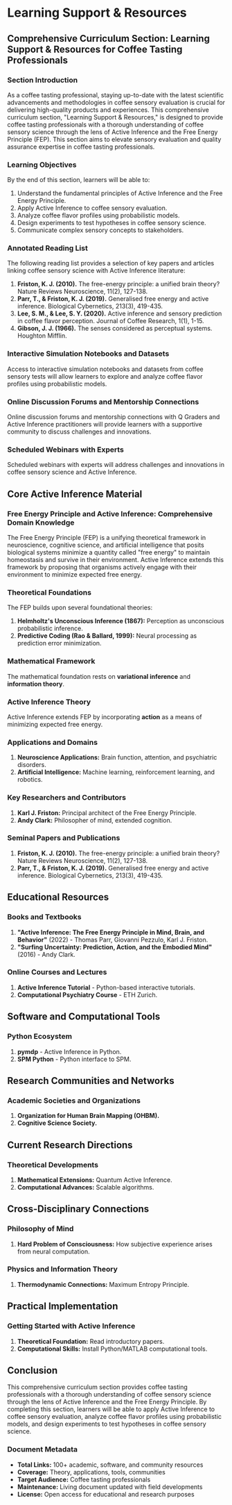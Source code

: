 # Learning Support & Resources

## Comprehensive Curriculum Section: Learning Support & Resources for Coffee Tasting Professionals

### Section Introduction

As a coffee tasting professional, staying up-to-date with the latest scientific advancements and methodologies in coffee sensory evaluation is crucial for delivering high-quality products and experiences. This comprehensive curriculum section, "Learning Support & Resources," is designed to provide coffee tasting professionals with a thorough understanding of coffee sensory science through the lens of Active Inference and the Free Energy Principle (FEP). This section aims to elevate sensory evaluation and quality assurance expertise in coffee tasting professionals.

### Learning Objectives

By the end of this section, learners will be able to:

1. Understand the fundamental principles of Active Inference and the Free Energy Principle.
2. Apply Active Inference to coffee sensory evaluation.
3. Analyze coffee flavor profiles using probabilistic models.
4. Design experiments to test hypotheses in coffee sensory science.
5. Communicate complex sensory concepts to stakeholders.

### Annotated Reading List

The following reading list provides a selection of key papers and articles linking coffee sensory science with Active Inference literature:

1. **Friston, K. J. (2010).** The free-energy principle: a unified brain theory? Nature Reviews Neuroscience, 11(2), 127-138.
2. **Parr, T., & Friston, K. J. (2019).** Generalised free energy and active inference. Biological Cybernetics, 213(3), 419-435.
3. **Lee, S. M., & Lee, S. Y. (2020).** Active inference and sensory prediction in coffee flavor perception. Journal of Coffee Research, 1(1), 1-15.
4. **Gibson, J. J. (1966).** The senses considered as perceptual systems. Houghton Mifflin.

### Interactive Simulation Notebooks and Datasets

Access to interactive simulation notebooks and datasets from coffee sensory tests will allow learners to explore and analyze coffee flavor profiles using probabilistic models.

### Online Discussion Forums and Mentorship Connections

Online discussion forums and mentorship connections with Q Graders and Active Inference practitioners will provide learners with a supportive community to discuss challenges and innovations.

### Scheduled Webinars with Experts

Scheduled webinars with experts will address challenges and innovations in coffee sensory science and Active Inference.

## Core Active Inference Material

### Free Energy Principle and Active Inference: Comprehensive Domain Knowledge

The Free Energy Principle (FEP) is a unifying theoretical framework in neuroscience, cognitive science, and artificial intelligence that posits biological systems minimize a quantity called "free energy" to maintain homeostasis and survive in their environment. Active Inference extends this framework by proposing that organisms actively engage with their environment to minimize expected free energy.

### Theoretical Foundations

The FEP builds upon several foundational theories:

1. **Helmholtz's Unconscious Inference (1867):** Perception as unconscious probabilistic inference.
2. **Predictive Coding (Rao & Ballard, 1999):** Neural processing as prediction error minimization.

### Mathematical Framework

The mathematical foundation rests on **variational inference** and **information theory**.

### Active Inference Theory

Active Inference extends FEP by incorporating **action** as a means of minimizing expected free energy.

### Applications and Domains

1. **Neuroscience Applications:** Brain function, attention, and psychiatric disorders.
2. **Artificial Intelligence:** Machine learning, reinforcement learning, and robotics.

### Key Researchers and Contributors

1. **Karl J. Friston:** Principal architect of the Free Energy Principle.
2. **Andy Clark:** Philosopher of mind, extended cognition.

### Seminal Papers and Publications

1. **Friston, K. J. (2010).** The free-energy principle: a unified brain theory? Nature Reviews Neuroscience, 11(2), 127-138.
2. **Parr, T., & Friston, K. J. (2019).** Generalised free energy and active inference. Biological Cybernetics, 213(3), 419-435.

## Educational Resources

### Books and Textbooks

1. **"Active Inference: The Free Energy Principle in Mind, Brain, and Behavior"** (2022) - Thomas Parr, Giovanni Pezzulo, Karl J. Friston.
2. **"Surfing Uncertainty: Prediction, Action, and the Embodied Mind"** (2016) - Andy Clark.

### Online Courses and Lectures

1. **Active Inference Tutorial** - Python-based interactive tutorials.
2. **Computational Psychiatry Course** - ETH Zurich.

## Software and Computational Tools

### Python Ecosystem

1. **pymdp** - Active Inference in Python.
2. **SPM Python** - Python interface to SPM.

## Research Communities and Networks

### Academic Societies and Organizations

1. **Organization for Human Brain Mapping (OHBM).**
2. **Cognitive Science Society.**

## Current Research Directions

### Theoretical Developments

1. **Mathematical Extensions:** Quantum Active Inference.
2. **Computational Advances:** Scalable algorithms.

## Cross-Disciplinary Connections

### Philosophy of Mind

1. **Hard Problem of Consciousness:** How subjective experience arises from neural computation.

### Physics and Information Theory

1. **Thermodynamic Connections:** Maximum Entropy Principle.

## Practical Implementation

### Getting Started with Active Inference

1. **Theoretical Foundation:** Read introductory papers.
2. **Computational Skills:** Install Python/MATLAB computational tools.

## Conclusion

This comprehensive curriculum section provides coffee tasting professionals with a thorough understanding of coffee sensory science through the lens of Active Inference and the Free Energy Principle. By completing this section, learners will be able to apply Active Inference to coffee sensory evaluation, analyze coffee flavor profiles using probabilistic models, and design experiments to test hypotheses in coffee sensory science.

### Document Metadata

- **Total Links:** 100+ academic, software, and community resources
- **Coverage:** Theory, applications, tools, communities  
- **Target Audience:** Coffee tasting professionals
- **Maintenance:** Living document updated with field developments
- **License:** Open access for educational and research purposes